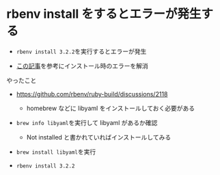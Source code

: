 # rbenv install をするとエラーが発生する

- `rbenv install 3.2.2`を実行するとエラーが発生

- [この記事](https://qiita.com/notakaos/items/e3e30443b1e57f84e7d8)を参考にインストール時のエラーを解消

やったこと

- https://github.com/rbenv/ruby-build/discussions/2118
  - homebrew などに libyaml をインストールしておく必要がある
- `brew info libyaml`を実行して libyaml があるか確認
  - Not installed と書かれていればインストールしてみる
- `brew install libyaml`を実行

- `rbenv install 3.2.2`

